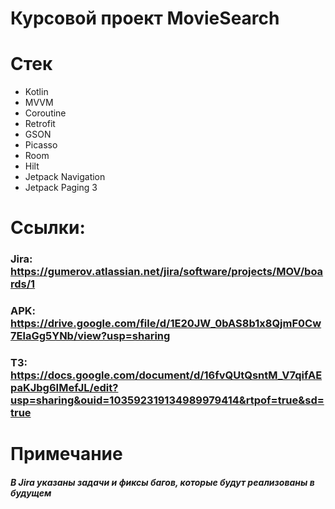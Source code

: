 # Курсовой проект MovieSearch

# Стек
-	Kotlin
-	MVVM
-	Coroutine 
-	Retrofit
-	GSON
-	Picasso
-	Room
-	Hilt
-	Jetpack Navigation
-	Jetpack Paging 3

# Ссылки:
### Jira: https://gumerov.atlassian.net/jira/software/projects/MOV/boards/1
### APK: https://drive.google.com/file/d/1E20JW_0bAS8b1x8QjmF0Cw7ElaGg5YNb/view?usp=sharing
### ТЗ: https://docs.google.com/document/d/16fvQUtQsntM_V7qifAEpaKJbg6IMefJL/edit?usp=sharing&ouid=103592319134989979414&rtpof=true&sd=true

# Примечание
##### В Jira указаны задачи и фиксы багов, которые будут реализованы в будущем
